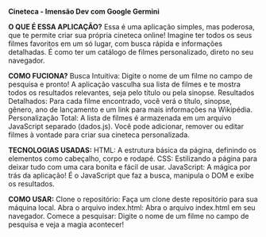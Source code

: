 **Cineteca - Imensão Dev com Google Germini**

**O QUE É ESSA APLICAÇÃO?**
Essa é uma aplicação simples, mas poderosa, que te permite criar sua própria cineteca online!  Imagine ter todos os seus filmes favoritos em um só lugar, com busca rápida e informações detalhadas. É como ter um catálogo de filmes personalizado, direto no seu navegador.


**COMO FUCIONA?**
Busca Intuitiva: Digite o nome de um filme no campo de pesquisa e pronto! A aplicação vasculha sua lista de filmes e te mostra todos os resultados relevantes, seja pelo título ou pela sinopse.
Resultados Detalhados: Para cada filme encontrado, você verá o título, sinopse, gênero, ano de lançamento e um link para mais informações na Wikipédia.
Personalização Total: A lista de filmes é armazenada em um arquivo JavaScript separado (dados.js). Você pode adicionar, remover ou editar filmes à vontade para criar sua cineteca personalizada.


**TECNOLOGIAS USADAS:**
HTML: A estrutura básica da página, definindo os elementos como cabeçalho, corpo e rodapé.
CSS: Estilizando a página para deixar tudo com uma cara bonita e fácil de usar.
JavaScript: A mágica por trás da aplicação! É o JavaScript que faz a busca, manipula o DOM e exibe os resultados.


**COMO USAR:**
Clone o repositório: Faça um clone deste repositório para sua máquina local.
Abra o arquivo index.html: Abra o arquivo index.html em seu navegador.
Comece a pesquisar: Digite o nome de um filme no campo de pesquisa e veja a magia acontecer!
